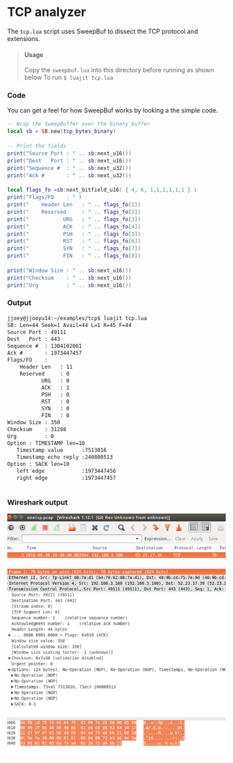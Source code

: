 TCP analyzer
============

The `tcp.lua` script uses SweepBuf to dissect the  TCP protocol and extensions.

> #### Usage
> Copy the `sweepbuf.lua` into this directory before running as shown below 
> To run `$ luajit tcp.lua` 


### Code

You can get a feel for how SweepBuf works by looking a the simple code.

````lua
-- Wrap the SweepBuffer over the binary buffer
local sb = SB.new(tcp_bytes_binary) 

-- Print the fields
print("Source Port : " .. sb:next_u16())
print("Dest   Port : " .. sb:next_u16())
print("Sequence #  : " .. sb:next_u32())
print("Ack #       : " .. sb:next_u32())

local flags_fo =sb:next_bitfield_u16( { 4, 6, 1,1,1,1,1,1 } ) 
print("Flags/FO    : " )
print("    Header Len   : " .. flags_fo[1])
print("    Reserved     : " .. flags_fo[2])
print("           URG   : " .. flags_fo[3])
print("           ACK   : " .. flags_fo[4])
print("           PSH   : " .. flags_fo[5])
print("           RST   : " .. flags_fo[6])
print("           SYN   : " .. flags_fo[7])
print("           FIN   : " .. flags_fo[8])

print("Window Size : " .. sb:next_u16())
print("Checksum    : " .. sb:next_u16())
print("Urg         : " .. sb:next_u16())
````

### Output

````
jjoey@jjoeyu14:~/examples/tcp$ luajit tcp.lua 
SB: Len=44 Seek=1 Avail=44 L=1 R=45 F=44
Source Port : 49111
Dest   Port : 443
Sequence #  : 1304102061
Ack #       : 1973447457
Flags/FO    : 
    Header Len   : 11
    Reserved     : 0
           URG   : 0
           ACK   : 1
           PSH   : 0
           RST   : 0
           SYN   : 0
           FIN   : 0
Window Size : 350
Checksum    : 31288
Urg         : 0
Option : TIMESTAMP len=10
   Timestamp value      :7513016
   Timestamp echo reply :240800513
Option : SACK len=10
   left edge            :1973447456
   right edge           :1973447457


````

### Wireshark output


![Wirshark output of the same packet](https://github.com/trisulnsm/bitmaul/blob/master/examples/tcp/wiresharktcp.png?raw=true) 




